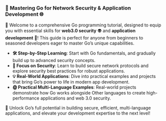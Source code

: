 ### 🚀 **Mastering Go for Network Security & Application Development** 🌐

🌟 Welcome to a comprehensive Go programming tutorial, designed to equip you with essential skills for **web3.0 security** 👽 and **application development** 📱! This guide is perfect for anyone from beginners to seasoned developers eager to master Go’s unique capabilities.

- **🛠 Step-by-Step Learning**: Start with Go fundamentals, and gradually build up to advanced security concepts.
- **🚀 Focus on Security**: Learn to build secure network protocols and explore security best practices for robust applications.
- **💡 Real-World Applications**: Dive into practical examples and projects that bring Go’s power to life in modern app development.
- **🌞 Practical Multi-Language Examples**: Real-world projects demonstrate how Go works alongside Other languages to create high-performance applications and web 3.0 security.

💓 Unlock Go’s full potential in building secure, efficient, multi-language applications, and elevate your development expertise to the next level!
